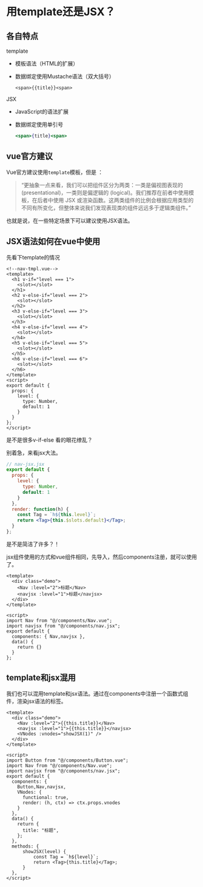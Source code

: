 # 用template还是JSX？

## 各自特点

template

* 模板语法（HTML的扩展）
* 数据绑定使用Mustache语法（双大括号）

  ```markup
  <span>{{title}}<span>
  ```

JSX

* JavaScript的语法扩展
* 数据绑定使用单引号

  ```jsx
  <span>{title}<span>
  ```

## vue官方建议

Vue官方建议使用`template`模板，但是 ：

> “更抽象一点来看，我们可以把组件区分为两类：一类是偏视图表现的 \(presentational\)，一类则是偏逻辑的 \(logical\)。我们推荐在前者中使用模板，在后者中使用 JSX 或渲染函数。这两类组件的比例会根据应用类型的不同有所变化，但整体来说我们发现表现类的组件远远多于逻辑类组件。”

也就是说，在一些特定场景下可以建议使用JSX语法。

## JSX语法如何在vue中使用

先看下template的情况

```text
<!--nav-tmpl.vue-->
<template>
  <h1 v-if="level === 1">
    <slot></slot>
  </h1>
  <h2 v-else-if="level === 2">
    <slot></slot>
  </h2>
  <h3 v-else-if="level === 3">
    <slot></slot>
  </h3>
  <h4 v-else-if="level === 4">
    <slot></slot>
  </h4>
  <h5 v-else-if="level === 5">
    <slot></slot>
  </h5>
  <h6 v-else-if="level === 6">
    <slot></slot>
  </h6>
</template>
<script>
export default {
  props: {
    level: {
      type: Number,
      default: 1
    }
  }
};
</script>
```

是不是很多v-if-else 看的眼花缭乱？

别着急，来看jsx大法。

```jsx
// nav-jsx.jsx
export default {
  props: {
    level: {
      type: Number,
      default: 1
    }
  },
  render: function(h) {
    const Tag = `h${this.level}`;
    return <Tag>{this.$slots.default}</Tag>;
  }
};
```

是不是简洁了许多？！

jsx组件使用的方式和vue组件相同，先导入，然后components注册，就可以使用了。

```text
<template>
  <div class="demo">
    <Nav :level="2">标题</Nav>
    <navjsx :level="1">标题</navjsx>
  </div>
</template>

<script>
import Nav from "@/components/Nav.vue";
import navjsx from "@/components/nav.jsx";
export default {
  components: { Nav,navjsx },
  data() {
    return {}
  }
};
```

## template和jsx混用

我们也可以混用template和jsx语法。通过在components中注册一个函数式组件，渲染jsx语法的标签。

```text
<template>
  <div class="demo">
    <Nav :level="2">{{this.title}}</Nav>
    <navjsx :level="1">{{this.title}}</navjsx>
    <VNodes :vnodes="showJSX(1)" />
  </div>
</template>

<script>
import Button from "@/components/Button.vue";
import Nav from "@/components/Nav.vue";
import navjsx from "@/components/nav.jsx";
export default {
  components: {
    Button,Nav,navjsx,
    VNodes: {
      functional: true,
      render: (h, ctx) => ctx.props.vnodes
    }
  },
  data() {
    return {
      title: "标题",
    };
  },
  methods: {
      showJSX(level) {
          const Tag = `h${level}`;
          return <Tag>{this.title}</Tag>;
      }
  },
</script>
```

